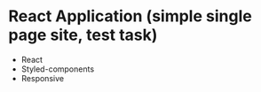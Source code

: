 # React Application (simple single page site, test task)

 - React
 - Styled-components
 - Responsive